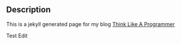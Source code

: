 ## Description 
This is a jekyll generated page for my blog [Think Like A Programmer](http://thinklikeaprogrammer.com)

Test Edit
